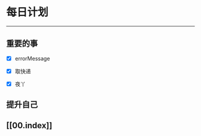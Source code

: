 
# 每日计划
---
## 重要的事

- [x]  errorMessage
- [x] 取快递
- [x]  夜丫



## 提升自己

  



## [[00.index]]











